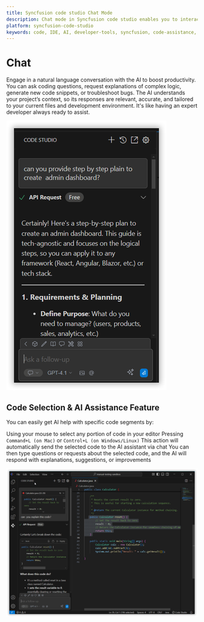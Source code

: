 ```yaml
---
title: Syncfusion code studio Chat Mode
description: Chat mode in Syncfusion code studio enables you to interact with an AI assistant using natural language.
platform: syncfusion-code-studio
keywords: code, IDE, AI, developer-tools, syncfusion, code-assistance, productivity, UI-generation, bug-fixing, documentation
---
```

# Chat
Engage in a natural language conversation with the AI to boost productivity. You can ask coding questions, request explanations of complex logic, generate new code snippets, or troubleshoot bugs. The AI understands your project’s context, so its responses are relevant, accurate, and tailored to your current files and development environment. It's like having an expert developer always ready to assist.

<img src="./feature-images/chat2.png" alt="Chat feature" >

## Code Selection & AI Assistance Feature

You can easily get AI help with specific code segments by:

Using your mouse to select any portion of code in your editor
Pressing `Command+L (on Mac)` or `Control+L (on Windows/Linux)`
This action will automatically send the selected code to the AI assistant via chat
You can then type questions or requests about the selected code, and the AI will respond with explanations, suggestions, or improvements

<img src="./feature-images/chat3.png" alt="Code selection feature screenshot" >